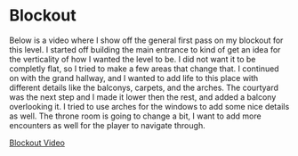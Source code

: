 # Blockout

Below is a video where I show off the general first pass on my blockout for this level. I started off building the main entrance to kind of get an idea for the verticality of how I wanted the level to be. I did not want it to be 
completly flat, so I tried to make a few areas that change that. I continued on with the grand hallway, and I wanted to add life to this place with different details like the balconys, carpets, and the arches. The courtyard was the next step 
and I made it lower then the rest, and added a balcony overlooking it. I tried to use arches for the windows to add some nice details as well. The throne room is going to change a bit, I want to add more encounters as well for the player to navigate through.

[Blockout Video](https://youtu.be/IhBinj9iSuc)
